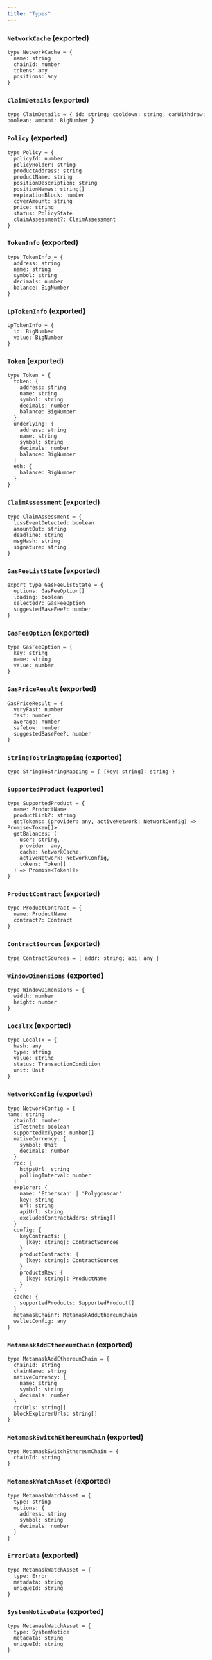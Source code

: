 ```yaml
---
title: "Types"
---
```


### `NetworkCache` (exported)

```
type NetworkCache = {
  name: string
  chainId: number
  tokens: any
  positions: any
}
```

### `ClaimDetails` (exported)

```
type ClaimDetails = { id: string; cooldown: string; canWithdraw: boolean; amount: BigNumber }
```
### `Policy` (exported)

```
type Policy = {
  policyId: number
  policyHolder: string
  productAddress: string
  productName: string
  positionDescription: string
  positionNames: string[]
  expirationBlock: number
  coverAmount: string
  price: string
  status: PolicyState
  claimAssessment?: ClaimAssessment
}
```
### `TokenInfo` (exported)

```
type TokenInfo = {
  address: string
  name: string
  symbol: string
  decimals: number
  balance: BigNumber
}
```
### `LpTokenInfo` (exported)

```
LpTokenInfo = {
  id: BigNumber
  value: BigNumber
}
```
### `Token` (exported)

```
type Token = {
  token: {
    address: string
    name: string
    symbol: string
    decimals: number
    balance: BigNumber
  }
  underlying: {
    address: string
    name: string
    symbol: string
    decimals: number
    balance: BigNumber
  }
  eth: {
    balance: BigNumber
  }
}
```
### `ClaimAssessment` (exported)

```
type ClaimAssessment = {
  lossEventDetected: boolean
  amountOut: string
  deadline: string
  msgHash: string
  signature: string
}
```
### `GasFeeListState` (exported)

```
export type GasFeeListState = {
  options: GasFeeOption[]
  loading: boolean
  selected?: GasFeeOption
  suggestedBaseFee?: number
}
```
### `GasFeeOption` (exported)

```
type GasFeeOption = {
  key: string
  name: string
  value: number
}
```
### `GasPriceResult` (exported)

```
GasPriceResult = {
  veryFast: number
  fast: number
  average: number
  safeLow: number
  suggestedBaseFee?: number
}
```
### `StringToStringMapping` (exported)

```
type StringToStringMapping = { [key: string]: string }
```
### `SupportedProduct` (exported)

```
type SupportedProduct = {
  name: ProductName
  productLink?: string
  getTokens: (provider: any, activeNetwork: NetworkConfig) => Promise<Token[]>
  getBalances: (
    user: string,
    provider: any,
    cache: NetworkCache,
    activeNetwork: NetworkConfig,
    tokens: Token[]
  ) => Promise<Token[]>
}
```

### `ProductContract` (exported)

```
type ProductContract = {
  name: ProductName
  contract?: Contract
}
```

### `ContractSources` (exported)

```
type ContractSources = { addr: string; abi: any }
```
### `WindowDimensions` (exported)

```
type WindowDimensions = {
  width: number
  height: number
}
```
### `LocalTx` (exported)

```
type LocalTx = {
  hash: any
  type: string
  value: string
  status: TransactionCondition
  unit: Unit
}
```

### `NetworkConfig` (exported)

```
type NetworkConfig = {
name: string
  chainId: number
  isTestnet: boolean
  supportedTxTypes: number[]
  nativeCurrency: {
    symbol: Unit
    decimals: number
  }
  rpc: {
    httpsUrl: string
    pollingInterval: number
  }
  explorer: {
    name: 'Etherscan' | 'Polygonscan'
    key: string
    url: string
    apiUrl: string
    excludedContractAddrs: string[]
  }
  config: {
    keyContracts: {
      [key: string]: ContractSources
    }
    productContracts: {
      [key: string]: ContractSources
    }
    productsRev: {
      [key: string]: ProductName
    }
  }
  cache: {
    supportedProducts: SupportedProduct[]
  }
  metamaskChain?: MetamaskAddEthereumChain
  walletConfig: any
}
```

### `MetamaskAddEthereumChain` (exported)

```
type MetamaskAddEthereumChain = {
  chainId: string
  chainName: string
  nativeCurrency: {
    name: string
    symbol: string
    decimals: number
  }
  rpcUrls: string[]
  blockExplorerUrls: string[]
}
```

### `MetamaskSwitchEthereumChain` (exported)

```
type MetamaskSwitchEthereumChain = {
  chainId: string
}
```

### `MetamaskWatchAsset` (exported)

```
type MetamaskWatchAsset = {
  type: string
  options: {
    address: string
    symbol: string
    decimals: number
  }
}
```

### `ErrorData` (exported)

```
type MetamaskWatchAsset = {
  type: Error
  metadata: string
  uniqueId: string
}
```

### `SystemNoticeData` (exported)

```
type MetamaskWatchAsset = {
  type: SystemNotice
  metadata: string
  uniqueId: string
}
```